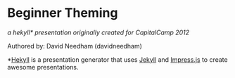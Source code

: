 # Beginner Theming
_a hekyll* presentation originally created for CapitalCamp 2012_

Authored by: David Needham (davidneedham)

*[Hekyll](https://github.com/bmcmurray/hekyll) is a presentation generator that uses [Jekyll](https://github.com/mojombo/jekyll) and [Impress.js](https://github.com/bartaz/impress.js) to create awesome presentations.
